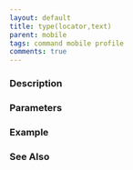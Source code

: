 ```yaml
---
layout: default
title: type(locator,text)
parent: mobile
tags: command mobile profile
comments: true
---
```



### Description


### Parameters


### Example


### See Also

